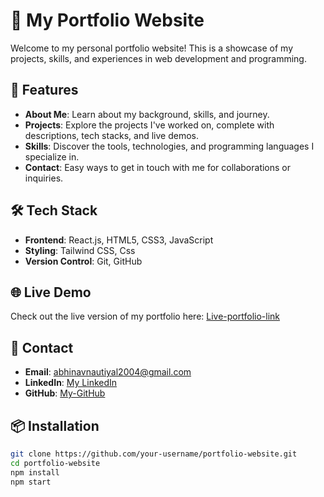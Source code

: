# 💼 My Portfolio Website

Welcome to my personal portfolio website! This is a showcase of my projects, skills, and experiences in web development and programming.

## 🚀 Features

- **About Me**: Learn about my background, skills, and journey.
- **Projects**: Explore the projects I've worked on, complete with descriptions, tech stacks, and live demos.
- **Skills**: Discover the tools, technologies, and programming languages I specialize in.
- **Contact**: Easy ways to get in touch with me for collaborations or inquiries.

## 🛠️ Tech Stack

- **Frontend**: React.js, HTML5, CSS3, JavaScript
- **Styling**: Tailwind CSS, Css
- **Version Control**: Git, GitHub


## 🌐 Live Demo

Check out the live version of my portfolio here: [Live-portfolio-link](https://your-portfolio-link.com)

## 📧 Contact

- **Email**: abhinavnautiyal2004@gmail.com
- **LinkedIn**: [My LinkedIn](https://www.linkedin.com/in/abhinav-nautiyal-264828248/)
- **GitHub**: [My-GitHub](https://github.com/AbhinavNauti-yl)



## 📦 Installation

```bash
git clone https://github.com/your-username/portfolio-website.git
cd portfolio-website
npm install
npm start
